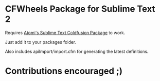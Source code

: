 # CFWheels Package for Sublime Text 2

Requires [Atomi's Sublime Text Coldfusion Package](https://github.com/SublimeText/ColdFusion) to work.

Just add it to your packages folder.

Also includes apiImport/import.cfm for generating the latest definitions. 

# Contributions encouraged ;)